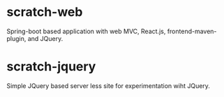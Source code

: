 # scratch-web

Spring-boot based application with web MVC, React.js, frontend-maven-plugin, and JQuery.

# scratch-jquery

Simple JQuery based server less site for experimentation wiht JQuery.
